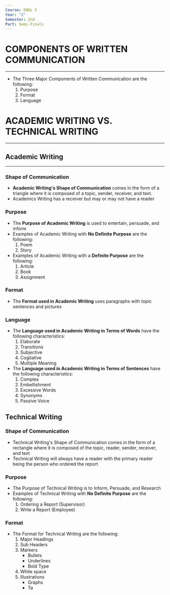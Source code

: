 ```yaml
---
Course: ENGL 5
Year: "2"
Semester: 2nd
Part: Semi-Finals
---
```

# COMPONENTS OF WRITTEN COMMUNICATION
---
- The Three Major Components of Written Communication are the following:
	1. Purpose
	2. Format
	3. Language

# ACADEMIC WRITING VS. TECHNICAL WRITING
---
## Academic Writing
---
### Shape of Communication
- **Academic Writing's Shape of Communication** comes in the form of a triangle where it is composed of a topic, sender, receiver, and text.
- Academics Writing has a receiver but may or may not have a reader
### Purpose
- The **Purpose of Academic Writing** is used to entertain, persuade, and inform
- Examples of Academic Writing with **No Definite Purpose** are the following:
	1. Poem
	2. Story
- Examples of Academic Writing with a **Definite Purpose** are the following:
	1. Article
	2. Book
	3. Assignment
### Format
- The **Format used in Academic Writing** uses paragraphs with topic sentences and pictures
### Language 
- The **Language used in Academic Writing in Terms of Words** have the following characteristics:
	1. Elaborate
	2. Transitions
	3. Subjective
	4. Cogitative
	5. Multiple Meaning
- The **Language used in Academic Writing in Terms of Sentences** have the following characteristics:
	1. Complex
	2. Embellishment
	3. Excessive Words
	4. Synonyms
	5. Passive Voice

## Technical Writing
### Shape of Communication
- Technical Writing's Shape of Communication comes in the form of a rectangle where it is composed of the topic, reader, sender, receiver, and text
- Technical Writing will always have a reader with the primary reader being the person who ordered the report
### Purpose
- The Purpose of Technical Writing is to Inform, Persuade, and Research
- Examples of Technical Writing with **No Definite Purpose** are the following:
	1. Ordering a Report (Supervisor)
	2. Write a Report (Employee)
### Format
- The Format for Technical Writing are the following:
	1. Major Headings
	2. Sub Headers
	3. Markers
		- Bullets
		- Underlines
		- Bold Type
	4. White space
	5. Illustrations 
		- Graphs
		- Ta